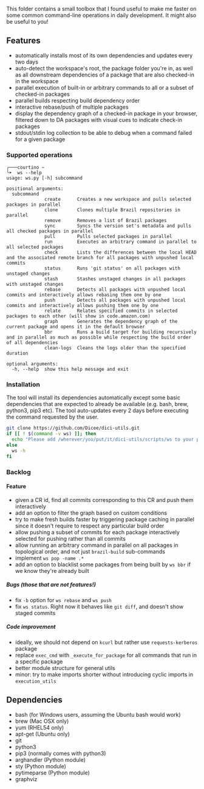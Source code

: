 This folder contains a small toolbox that I found useful to make me faster on some common command-line operations in daily development. It might also be useful to you!

## Features

- automatically installs most of its own dependencies and updates every two days
- auto-detect the workspace's root, the package folder you're in, as well as all downstream dependencies of a package that are also checked-in in the workspace
- parallel execution of built-in or arbitrary commands to all or a subset of checked-in packages
- parallel builds respecting build dependency order
- interactive rebase/push of multiple packages
- display the dependency graph of a checked-in package in your browser, filtered down to DA packages with visual cues to indicate check-in packages
- stdout/stdin log collection to be able to debug when a command failed for a given package

### Supported operations

```none
╭───courtino ~
╰➤  ws --help
usage: ws.py [-h] subcommand

positional arguments:
  subcommand
              create      Creates a new workspace and pulls selected packages in parallel
              clone       Clones multiple Brazil repositories in parallel
              remove      Removes a list of Brazil packages
              sync        Syncs the version set's metadata and pulls all checked packages in parallel
              pull        Pulls selected packages in parallel
              run         Executes an arbitrary command in parallel to all selected packages
              check       Lists the differences between the local HEAD and the associated remote branch for all packages with unpushed local commits
              status      Runs 'git status' on all packages with unstaged changes
              stash       Stashes unstaged changes in all packages with unstaged changes
              rebase      Detects all packages with unpushed local commits and interactively allows rebasing them one by one
              push        Detects all packages with unpushed local commits and interactively allows pushing them one by one
              relate      Relates specified commits in selected packages to each other (will show in code.amazon.com)
              graph       Generates the dependency graph of the current package and opens it in the default browser
              bbr         Runs a build target for building recursively and in parallel as much as possible while respecting the build order of all dependencies
              clean-logs  Cleans the logs older than the specified duration

optional arguments:
  -h, --help  show this help message and exit
```

### Installation

The tool will install its dependencies automatically except some basic dependencies that are expected to already
be available (e.g. bash, brew, python3, pip3 etc). The tool auto-updates every 2 days before executing the command 
requested by the user. 

```bash
git clone https://github.com/Dicee/dici-utils.git
if [[ ! $(command -v ws) ]]; then
  echo "Please add /wherever/you/put/it/dici-utils/scripts/ws to your path"
else 
  ws -h
fi
```

### Backlog

#### Feature
- given a CR id, find all commits corresponding to this CR and push them interactively
- add an option to filter the graph based on custom conditions
- try to make fresh builds faster by triggering package caching in parallel since it doesn't require to respect any particular build order
- allow pushing a subset of commits for each package interactively selected for pushing rather than all commits
- allow running an arbitrary command in parallel on all packages in topological order, and not just `brazil-build` sub-commands
- implement `ws pop -name .*`
- add an option to blacklist some packages from being built by `ws bbr` if we know they're already built

##### Bugs (those that are not features!) 
- fix `-b` option for `ws rebase` and `ws push`
- fix `ws status`. Right now it behaves like `git diff`, and doesn't show staged commits

##### Code improvement
- ideally, we should not depend on `kcurl` but rather use `requests-kerberos` package
- replace `exec_cmd` with `_execute_for_package` for all commands that run in a specific package
- better module structure for general utils
- minor: try to make imports shorter without introducing cyclic imports in `execution_utils`

## Dependencies

- bash (for Windows users, assuming the Ubuntu bash would work)
- brew (Mac OSX only)
- yum (RHEL54 only)
- apt-get (Ubuntu only)
- git
- python3
- pip3 (normally comes with python3)
- arghandler (Python module)
- sty (Python module)
- pytimeparse (Python module)
- graphviz

